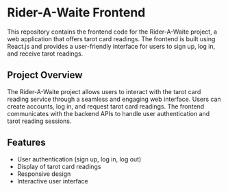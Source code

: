 # Rider-A-Waite Frontend

This repository contains the frontend code for the Rider-A-Waite project, a web application that offers tarot card readings. The frontend is built using React.js and provides a user-friendly interface for users to sign up, log in, and receive tarot readings.

## Project Overview

The Rider-A-Waite project allows users to interact with the tarot card reading service through a seamless and engaging web interface. Users can create accounts, log in, and request tarot card readings. The frontend communicates with the backend APIs to handle user authentication and tarot reading sessions.

## Features

- User authentication (sign up, log in, log out)
- Display of tarot card readings
- Responsive design
- Interactive user interface


